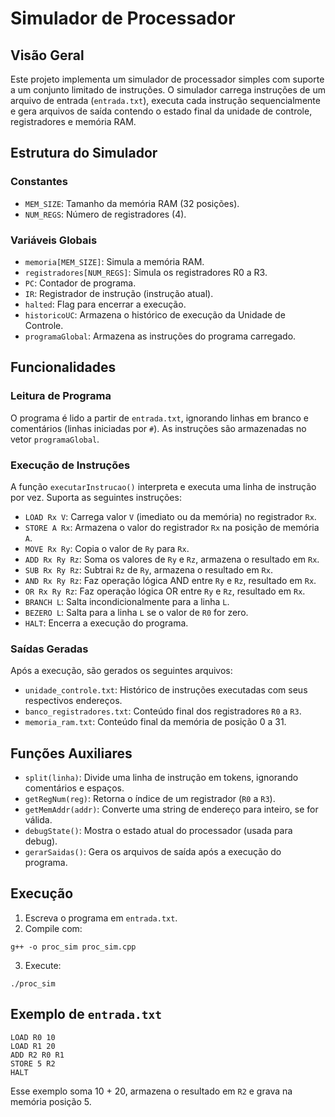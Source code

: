 # Simulador de Processador

## Visão Geral

Este projeto implementa um simulador de processador simples com suporte a um conjunto limitado de instruções. O simulador carrega instruções de um arquivo de entrada (`entrada.txt`), executa cada instrução sequencialmente e gera arquivos de saída contendo o estado final da unidade de controle, registradores e memória RAM.

## Estrutura do Simulador

### Constantes

- `MEM_SIZE`: Tamanho da memória RAM (32 posições).
- `NUM_REGS`: Número de registradores (4).

### Variáveis Globais

- `memoria[MEM_SIZE]`: Simula a memória RAM.
- `registradores[NUM_REGS]`: Simula os registradores R0 a R3.
- `PC`: Contador de programa.
- `IR`: Registrador de instrução (instrução atual).
- `halted`: Flag para encerrar a execução.
- `historicoUC`: Armazena o histórico de execução da Unidade de Controle.
- `programaGlobal`: Armazena as instruções do programa carregado.

## Funcionalidades

### Leitura de Programa

O programa é lido a partir de `entrada.txt`, ignorando linhas em branco e comentários (linhas iniciadas por `#`). As instruções são armazenadas no vetor `programaGlobal`.

### Execução de Instruções

A função `executarInstrucao()` interpreta e executa uma linha de instrução por vez. Suporta as seguintes instruções:

- `LOAD Rx V`: Carrega valor `V` (imediato ou da memória) no registrador `Rx`.
- `STORE A Rx`: Armazena o valor do registrador `Rx` na posição de memória `A`.
- `MOVE Rx Ry`: Copia o valor de `Ry` para `Rx`.
- `ADD Rx Ry Rz`: Soma os valores de `Ry` e `Rz`, armazena o resultado em `Rx`.
- `SUB Rx Ry Rz`: Subtrai `Rz` de `Ry`, armazena o resultado em `Rx`.
- `AND Rx Ry Rz`: Faz operação lógica AND entre `Ry` e `Rz`, resultado em `Rx`.
- `OR Rx Ry Rz`: Faz operação lógica OR entre `Ry` e `Rz`, resultado em `Rx`.
- `BRANCH L`: Salta incondicionalmente para a linha `L`.
- `BEZERO L`: Salta para a linha `L` se o valor de `R0` for zero.
- `HALT`: Encerra a execução do programa.

### Saídas Geradas

Após a execução, são gerados os seguintes arquivos:

- `unidade_controle.txt`: Histórico de instruções executadas com seus respectivos endereços.
- `banco_registradores.txt`: Conteúdo final dos registradores `R0` a `R3`.
- `memoria_ram.txt`: Conteúdo final da memória de posição 0 a 31.

## Funções Auxiliares

- `split(linha)`: Divide uma linha de instrução em tokens, ignorando comentários e espaços.
- `getRegNum(reg)`: Retorna o índice de um registrador (`R0` a `R3`).
- `getMemAddr(addr)`: Converte uma string de endereço para inteiro, se for válida.
- `debugState()`: Mostra o estado atual do processador (usada para debug).
- `gerarSaidas()`: Gera os arquivos de saída após a execução do programa.

## Execução

1. Escreva o programa em `entrada.txt`.
2. Compile com:

```
g++ -o proc_sim proc_sim.cpp
```

3. Execute:

```
./proc_sim
```

## Exemplo de `entrada.txt`

```
LOAD R0 10
LOAD R1 20
ADD R2 R0 R1
STORE 5 R2
HALT
```

Esse exemplo soma 10 + 20, armazena o resultado em `R2` e grava na memória posição 5.
